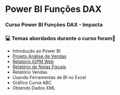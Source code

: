 # Power BI Funções DAX
### Curso Power BI Funções DAX - Impacta
### :computer: Temas abordados durante o curso foram:rocket:
- Introdução ao Power BI
- [Projeto Análise de Vendas](https://github.com/romulovieira777/Power_BI_Funcoes__DAX/tree/main/Projeto%20An%C3%A1lise%20de%20Vendas)
- [Relatório IGPM Web]()
- [Relatório de Notas Fiscais]()
- Relatório Vendas
- Usando Ferramentas de BI no Excel
- Gráfico Curva ABC
- Obtendo Dados XML
